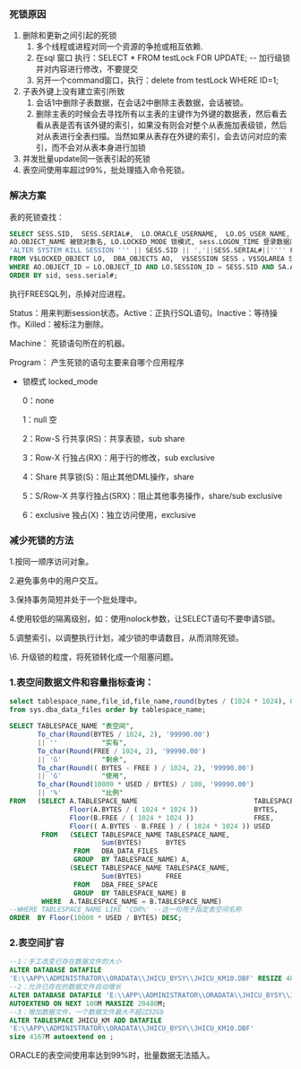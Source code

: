 ### 死锁原因

1. 删除和更新之间引起的死锁
   1. 多个线程或进程对同一个资源的争抢或相互依赖.
   2. 在sql 窗口 执行：SELECT * FROM testLock FOR UPDATE; -- 加行级锁 并对内容进行修改，不要提交
   3. 另开一个command窗口，执行：delete from testLock WHERE ID=1;
2. 子表外键上没有建立索引所致
   1. 会话1中删除子表数据，在会话2中删除主表数据，会话被锁。
   2. 删除主表的时候会去寻找所有以主表的主键作为外键的数据表，然后看去看从表是否有该外键的索引，如果没有则会对整个从表施加表级锁，然后对从表进行全表扫描。当然如果从表存在外键的索引，会去访问对应的索引，而不会对从表本身进行加锁
3. 并发批量update同一张表引起的死锁
4. 表空间使用率超过99%，批处理插入命令死锁。

### 解决方案

表的死锁查找：

```sql
SELECT SESS.SID,  SESS.SERIAL#,  LO.ORACLE_USERNAME,  LO.OS_USER_NAME,  SESS.
AO.OBJECT_NAME 被锁对象名, LO.LOCKED_MODE 锁模式, sess.LOGON_TIME 登录数据库时间,
'ALTER SYSTEM KILL SESSION ''' || SESS.SID || ','||SESS.SERIAL#||'''' FREESQL,SA.SQL_TEXT,SA.ACTION
FROM V$LOCKED_OBJECT LO,  DBA_OBJECTS AO,  V$SESSION SESS ，V$SQLAREA SA
WHERE AO.OBJECT_ID = LO.OBJECT_ID AND LO.SESSION_ID = SESS.SID AND SA.ADDRESS = SESS.PREV_SQL_ADDR
ORDER BY sid, sess.serial#;
```

执行FREESQL列，杀掉对应进程。

Status：用来判断session状态。Active：正执行SQL语句。Inactive：等待操作。Killed：被标注为删除。

Machine： 死锁语句所在的机器。

Program： 产生死锁的语句主要来自哪个应用程序

- 锁模式 locked_mode

  0：none

  1：null 空

  2：Row-S 行共享(RS)：共享表锁，sub share

  3：Row-X 行独占(RX)：用于行的修改，sub exclusive

  4：Share 共享锁(S)：阻止其他DML操作，share

  5：S/Row-X 共享行独占(SRX)：阻止其他事务操作，share/sub exclusive

  6：exclusive 独占(X)：独立访问使用，exclusive

### 减少死锁的方法

1.按同一顺序访问对象。

2.避免事务中的用户交互。

3.保持事务简短并处于一个批处理中。

4.使用较低的隔离级别，如：使用nolock参数，让SELECT语句不要申请S锁。

5.调整索引，以调整执行计划，减少锁的申请数目，从而消除死锁。

\6. 升级锁的粒度，将死锁转化成一个阻塞问题。

### 1.表空间数据文件和容量指标查询：

```sql
select tablespace_name,file_id,file_name,round(bytes / (1024 * 1024), 0) total_space
from sys.dba_data_files order by tablespace_name;

SELECT TABLESPACE_NAME "表空间",
       To_char(Round(BYTES / 1024, 2), '99990.00')
       || ''           "实有",
       To_char(Round(FREE / 1024, 2), '99990.00')
       || 'G'          "剩余",
       To_char(Round(( BYTES - FREE ) / 1024, 2), '99990.00')
       || 'G'          "使用",
       To_char(Round(10000 * USED / BYTES) / 100, '99990.00')
       || '%'          "比例"
FROM   (SELECT A.TABLESPACE_NAME                             TABLESPACE_NAME,
               Floor(A.BYTES / ( 1024 * 1024 ))              BYTES,
               Floor(B.FREE / ( 1024 * 1024 ))               FREE,
               Floor(( A.BYTES - B.FREE ) / ( 1024 * 1024 )) USED
        FROM   (SELECT TABLESPACE_NAME TABLESPACE_NAME,
                       Sum(BYTES)      BYTES
                FROM   DBA_DATA_FILES
                GROUP  BY TABLESPACE_NAME) A,
               (SELECT TABLESPACE_NAME TABLESPACE_NAME,
                       Sum(BYTES)      FREE
                FROM   DBA_FREE_SPACE
                GROUP  BY TABLESPACE_NAME) B
        WHERE  A.TABLESPACE_NAME = B.TABLESPACE_NAME)
--WHERE TABLESPACE_NAME LIKE 'CDR%' --这一句用于指定表空间名称
ORDER  BY Floor(10000 * USED / BYTES) DESC;
```

### 2.表空间扩容

```sql
--1：手工改变已存在数据文件的大小
ALTER DATABASE DATAFILE 
'E:\\APP\\ADMINISTRATOR\\ORADATA\\JHICU_BYSY\\JHICU_KM10.DBF' RESIZE 4096M;
--2：允许已存在的数据文件自动增长
ALTER DATABASE DATAFILE 'E:\\APP\\ADMINISTRATOR\\ORADATA\\JHICU_BYSY\\JHICU_KM10.DBF'
AUTOEXTEND ON NEXT 100M MAXSIZE 20480M;
--3：增加数据文件，一个数据文件最大不超过32Gb
ALTER TABLESPACE JHICU_KM ADD DATAFILE
'E:\\APP\\ADMINISTRATOR\\ORADATA\\JHICU_BYSY\\JHICU_KM10.DBF' 
size 4167M autoextend on ;
```

ORACLE的表空间使用率达到99%时，批量数据无法插入。